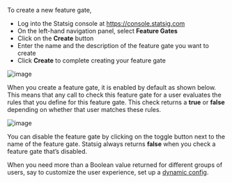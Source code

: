 To create a new feature gate, 
- Log into the Statsig console at https://console.statsig.com 
- On the left-hand navigation panel, select **Feature Gates**
- Click on the **Create** button
- Enter the name and the description of the feature gate you want to create
- Click **Create** to complete creating your feature gate

 ![image](https://user-images.githubusercontent.com/1315028/129071275-d8e2a0da-c71d-4d96-8cbb-b83113597367.png)
 
When you create a feature gate, it is enabled by default as shown below. This means that any call to check this feature gate for a user evaluates the rules that you define for this feature gate. This check returns a **true** or **false** depending on whether that user matches these rules. 
 
![image](https://user-images.githubusercontent.com/1315028/129071741-8bace745-f9e1-49c5-b563-7d4241bf8704.png)

You can disable the feature gate by clicking on the toggle button next to the name of the feature gate. Statsig always returns **false** when you check a feature gate that’s disabled. 

When you need more than a Boolean value returned for different groups of users, say to customize the user experience, set up a [dynamic config](). 



